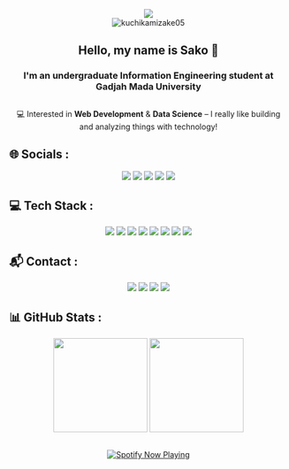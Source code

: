 <div align="center">
    <img src="https://readme-typing-svg.demolab.com/?font=Fira+Code&pause=1000&color=D87644&center=true&random=false&width=435&lines=Hey+there!+Welcome+to+my+profile!" />
</div>
<div align="center"> 
    <img src="https://komarev.com/ghpvc/?username=kuchikamizake05&label=Profile%20views&color=0e75b6&style=flat" alt="kuchikamizake05"/>
</div>

<h2 align="center">Hello, my name is Sako 👋</h2>
<h3 align="center">I'm an undergraduate Information Engineering student at Gadjah Mada University</h3>

##
<p align="center">💻 Interested in <b>Web Development</b> & <b>Data Science</b> – I really like building and analyzing things with technology!</p>

## 🌐 Socials :
<div align="center">
     <a href="https://linkedin.com/in/faaid-sakhaa"><img src="https://img.shields.io/badge/faaid%20sakhaa-%230077B5.svg?&style=for-the-badge&logo=linkedin&logoColor=white"/></a>
    <a href="https://instagram.com/fsid.jp/"><img src="https://img.shields.io/badge/fsid.jp-%23E4405F.svg?&style=for-the-badge&logo=instagram&logoColor=white"/></a>
    <a href="https://www.facebook.com/kuchikamizakee/"><img src="https://img.shields.io/badge/faaid%20sakhaa-%231877F2.svg?style=for-the-badge&logo=Facebook&logoColor=white"/></a>
    <a href="https://x.com/kuchizukeee"><img src="https://img.shields.io/badge/kuchizukeee-%2314171A.svg?&style=for-the-badge&logo=x&logoColor=white"/></a>
    <a href="https://open.spotify.com/user/31425t3vgnzk7tqwf6azbuza3bia?si=b9a37622dae840f8"><img src="https://img.shields.io/badge/suckho-1ED760?&style=for-the-badge&logo=spotify&logoColor=white"/></a>
</div>

## 💻 Tech Stack :
<div align="center">
    <img src="https://img.shields.io/badge/c++-%2300599C.svg?style=for-the-badge&logo=c%2B%2B&logoColor=white"/>
    <img src="https://img.shields.io/badge/python-3670A0?style=for-the-badge&logo=python&logoColor=ffdd54"/>
    <img src="https://img.shields.io/badge/html5-%23E34F26.svg?style=for-the-badge&logo=html5&logoColor=white"/>
    <img src="https://img.shields.io/badge/css3-%231572B6.svg?style=for-the-badge&logo=css3&logoColor=white"/>
    <img src="https://img.shields.io/badge/tailwindcss-%2338B2AC.svg?style=for-the-badge&logo=tailwind-css&logoColor=white"/>
    <img src="https://img.shields.io/badge/javascript-%23323330.svg?style=for-the-badge&logo=javascript&logoColor=%23F7DF1E"/>
    <img src="https://img.shields.io/badge/react-%2320232a.svg?style=for-the-badge&logo=react&logoColor=%2361DAFB"/>
    <img src="https://img.shields.io/badge/Node%20js-339933?style=for-the-badge&logo=nodedotjs&logoColor=white"/>
</div>

## 📬 Contact :
<div align="center">
    <a href="https://mail.google.com/mail/u/0/?to=faaidsakhaa@gmail.com&fs=1&tf=cm"><img src="https://img.shields.io/badge/email-%23E4405F.svg?&style=for-the-badge&logo=gmail&logoColor=white"/></a>
    <a href="https://wa.me/628972100220/"><img src="https://img.shields.io/badge/WhatsApp-25D366?style=for-the-badge&logo=whatsapp&logoColor=white"/></a>
    <a href="https://line.me/ti/p/A0QtjUR2V_z"><img src="https://img.shields.io/badge/Line-00C300?style=for-the-badge&logo=line&logoColor=white"/></a>
    <a href="https://discordapp.com/users/489719895425155082"><img src="https://img.shields.io/badge/discord-%235865F2.svg?&style=for-the-badge&logo=discord&logoColor=white"/></a>
</div>

## 📊 GitHub Stats :
<div align="center">
  <img src="https://github-readme-stats.vercel.app/api?username=kuchikamizake05&show_icons=true&theme=radical&hide_border=false&include_all_commits=false&count_private=false" height="170 px"/>
  <img src="https://github-readme-streak-stats.herokuapp.com/?user=kuchikamizake05&theme=radical&hide_border=false" height="170 px"/>
</div>

##
<div align="center">
  <a href="https://spotify-github-profile.kittinanx.com/api/view.svg?uid=31425t3vgnzk7tqwf6azbuza3bia&redirect=true">
    <img src="https://spotify-github-profile.kittinanx.com/api/view.svg?uid=31425t3vgnzk7tqwf6azbuza3bia&cover_image=false&theme=default&show_offline=false&background_color=121212&interchange=true&bar_color_cover=false" alt="Spotify Now Playing" />
  </a>
</div>

